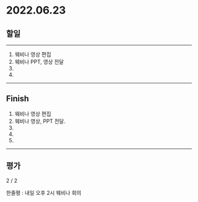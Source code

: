 # 2022.06.23

## 할일

------

1. 웨비나 영상 편집
2. 웨비나 PPT, 영상 전달
3. 
4. 








------

## Finish

1. 웨비나 영상 편집
2. 웨비나 영상, PPT 전달.
3. 
4. 
5. 


------

## 평가

  2 / 2

한줄평 : 내일 오후 2시 웨비나 회의